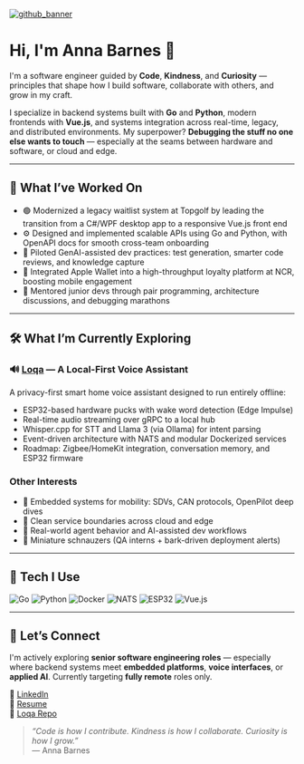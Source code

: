 [![github_banner](https://github.com/user-attachments/assets/f59b7bbc-58b0-462e-96b7-50ebdd434700)](https://github.com/loqalabs/loqa)

# Hi, I'm Anna Barnes 👋

I'm a software engineer guided by **Code**, **Kindness**, and **Curiosity** — principles that shape how I build software, collaborate with others, and grow in my craft.

I specialize in backend systems built with **Go** and **Python**, modern frontends with **Vue.js**, and systems integration across real-time, legacy, and distributed environments. My superpower? **Debugging the stuff no one else wants to touch** — especially at the seams between hardware and software, or cloud and edge.

---

## 💼 What I’ve Worked On

- 🟢 Modernized a legacy waitlist system at Topgolf by leading the transition from a C#/WPF desktop app to a responsive Vue.js front end  
- ⚙️ Designed and implemented scalable APIs using Go and Python, with OpenAPI docs for smooth cross-team onboarding  
- 🤖 Piloted GenAI-assisted dev practices: test generation, smarter code reviews, and knowledge capture  
- 📲 Integrated Apple Wallet into a high-throughput loyalty platform at NCR, boosting mobile engagement  
- 🤝 Mentored junior devs through pair programming, architecture discussions, and debugging marathons  

---

## 🛠 What I’m Currently Exploring

### 🔊 [Loqa](https://github.com/loqalabs/loqa) — A Local-First Voice Assistant

A privacy-first smart home voice assistant designed to run entirely offline:

- ESP32-based hardware pucks with wake word detection (Edge Impulse)  
- Real-time audio streaming over gRPC to a local hub  
- Whisper.cpp for STT and Llama 3 (via Ollama) for intent parsing  
- Event-driven architecture with NATS and modular Dockerized services  
- Roadmap: Zigbee/HomeKit integration, conversation memory, and ESP32 firmware  

### Other Interests

- 🚗 Embedded systems for mobility: SDVs, CAN protocols, OpenPilot deep dives  
- 🧩 Clean service boundaries across cloud and edge  
- 🤖 Real-world agent behavior and AI-assisted dev workflows  
- 🐶 Miniature schnauzers (QA interns + bark-driven deployment alerts)  

---

## 🧠 Tech I Use

![Go](https://img.shields.io/badge/Go-1.21+-00ADD8?style=flat&logo=go)
![Python](https://img.shields.io/badge/Python-3.11+-3776AB?style=flat&logo=python)
![Docker](https://img.shields.io/badge/Docker-20.10+-2496ED?style=flat&logo=docker)
![NATS](https://img.shields.io/badge/NATS-Messaging-3C873A?style=flat)
![ESP32](https://img.shields.io/badge/ESP32-Platform-orange?style=flat)
![Vue.js](https://img.shields.io/badge/Vue.js-3.x-4FC08D?style=flat&logo=vuedotjs)

---

## 🤝 Let’s Connect

I'm actively exploring **senior software engineering roles** — especially where backend systems meet **embedded platforms**, **voice interfaces**, or **applied AI**. Currently targeting **fully remote** roles only.

🔗 [LinkedIn](https://www.linkedin.com/in/annabethbarnes)  
📄 [Resume](https://www.linkedin.com/in/annabethbarnes/details/featured)  
🐙 [Loqa Repo](https://github.com/loqalabs/loqa)

> *“Code is how I contribute. Kindness is how I collaborate. Curiosity is how I grow.”*  
> — Anna Barnes
